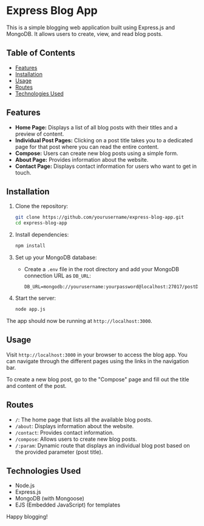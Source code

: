 # Express Blog App

This is a simple blogging web application built using Express.js and MongoDB. It allows users to create, view, and read blog posts.

## Table of Contents

- [Features](#features)
- [Installation](#installation)
- [Usage](#usage)
- [Routes](#routes)
- [Technologies Used](#technologies-used)

## Features

- **Home Page:** Displays a list of all blog posts with their titles and a preview of content.
- **Individual Post Pages:** Clicking on a post title takes you to a dedicated page for that post where you can read the entire content.
- **Compose:** Users can create new blog posts using a simple form.
- **About Page:** Provides information about the website.
- **Contact Page:** Displays contact information for users who want to get in touch.

## Installation

1. Clone the repository:

   ```bash
   git clone https://github.com/yourusername/express-blog-app.git
   cd express-blog-app
   ```

2. Install dependencies:

   ```bash
   npm install
   ```

3. Set up your MongoDB database:

   - Create a `.env` file in the root directory and add your MongoDB connection URL as `DB_URL`:

     ```env
     DB_URL=mongodb://yourusername:yourpassword@localhost:27017/postDB
     ```

4. Start the server:

   ```bash
   node app.js
   ```

The app should now be running at `http://localhost:3000`.

## Usage

Visit `http://localhost:3000` in your browser to access the blog app. You can navigate through the different pages using the links in the navigation bar.

To create a new blog post, go to the "Compose" page and fill out the title and content of the post.

## Routes

- `/`: The home page that lists all the available blog posts.
- `/about`: Displays information about the website.
- `/contact`: Provides contact information.
- `/compose`: Allows users to create new blog posts.
- `/:param`: Dynamic route that displays an individual blog post based on the provided parameter (post title).

## Technologies Used

- Node.js
- Express.js
- MongoDB (with Mongoose)
- EJS (Embedded JavaScript) for templates


Happy blogging!
